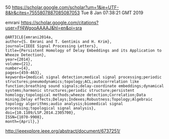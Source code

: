 50
https://scholar.google.com/scholar?um=1&ie=UTF-8&lr&cites=7555807887085087053
Tue  8 Jan 07:38:21 GMT 2019

emrani
https://scholar.google.com/citations?user=Ff4WgooAAAAJ&hl=en&oi=sra




```
@ARTICLE{emrani2014a,
author={S. Emrani and T. Gentimis and H. Krim},
journal={IEEE Signal Processing Letters},
title={Persistent Homology of Delay Embeddings and its Application to Wheeze Detection},
year={2014},
volume={21},
number={4},
pages={459-463},
keywords={medical signal detection;medical signal processing;periodic structures;pneumodynamics;topology;ACL;autocorrelation like function;breathing sound signals;delay-coordinate embeddings;dynamical systems;harmonic structures;periodic structure;persistent homology;topological methods;wheeze detection;Correlation;Data mining;Delay effects;Delays;Indexes;Robustness;Topology;Algebraic topology algorithms;audio analysis;biomedical signal processing;topological signal analysis},
doi={10.1109/LSP.2014.2305700},
ISSN={1070-9908},
month={April},}
```


http://ieeexplore.ieee.org/abstract/document/6737251/
